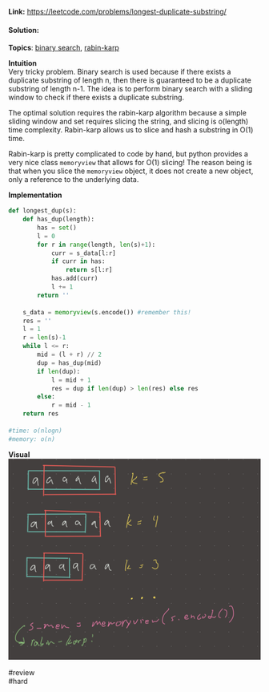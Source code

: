   
**Link:** https://leetcode.com/problems/longest-duplicate-substring/  
#### Solution:  
  
**Topics**: [binary search](binary%20search.md), [rabin-karp](rabin-karp.md)  
  
**Intuition**  
 Very tricky problem. Binary search is used because if there exists a duplicate substring of length n, then there is guaranteed to be a duplicate substring of length n-1. The idea is to perform binary search with a sliding window to check if there exists a duplicate substring.  
  
The optimal solution requires the rabin-karp algorithm because a simple sliding window and set requires slicing the string, and slicing is o(length) time complexity. Rabin-karp allows us to slice and hash a substring in O(1) time.   
  
Rabin-karp is pretty complicated to code by hand, but python provides a very nice class `memoryview` that allows for O(1) slicing! The reason being is that when you slice the `memoryview` object, it does not create a new object, only a reference to the underlying data.  
  
**Implementation**  
```python  
def longest_dup(s):  
	def has_dup(length):  
		has = set()  
		l = 0  
		for r in range(length, len(s)+1):  
			curr = s_data[l:r]  
			if curr in has:  
				return s[l:r]  
			has.add(curr)  
			l += 1  
		return ''  
  
	s_data = memoryview(s.encode()) #remember this!  
	res = ''  
	l = 1  
	r = len(s)-1  
	while l <= r:  
		mid = (l + r) // 2  
		dup = has_dup(mid)  
		if len(dup):  
			l = mid + 1  
			res = dup if len(dup) > len(res) else res  
		else:  
			r = mid - 1  
	return res  
	  
#time: o(nlogn)  
#memory: o(n)  
```  
  
**Visual**   
![Open Leetcode.jpeg](./_pics/Open%20Leetcode.jpeg)  
  
#review   
#hard   
  
